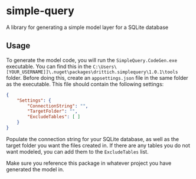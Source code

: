 # simple-query
A library for generating a simple model layer for a SQLite database 

## Usage

To generate the model code, you will run the `SimpleQuery.CodeGen.exe` executable. You can find this in the `C:\Users\[YOUR_USERNAME]]\.nuget\packages\drittich.simplequery\1.0.1\tools` folder. Before doing this, create an `appsettings.json` file in the same folder as the executable. This file should contain the following settings:

```json
{
	"Settings": {
		"ConnectionString": "",
		"TargetFolder": "",
		"ExcludeTables": [ ]
	}
}
```


Populate the connection string for your SQLite database, as well as the target folder you want the files created in. If there are any tables you do not want modeled, you can add them to the `ExcludeTables` list.

Make sure you reference this package in whatever project you have generated the model in.